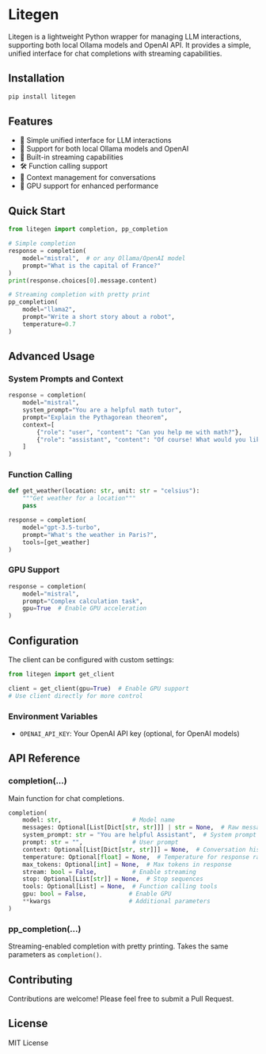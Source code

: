 # Litegen

Litegen is a lightweight Python wrapper for managing LLM interactions, supporting both local Ollama models and OpenAI API. It provides a simple, unified interface for chat completions with streaming capabilities.

## Installation

```bash
pip install litegen
```

## Features

- 🚀 Simple unified interface for LLM interactions
- 🤖 Support for both local Ollama models and OpenAI
- 📡 Built-in streaming capabilities
- 🛠 Function calling support
- 🔄 Context management for conversations
- 🎯 GPU support for enhanced performance

## Quick Start

```python
from litegen import completion, pp_completion

# Simple completion
response = completion(
    model="mistral",  # or any Ollama/OpenAI model
    prompt="What is the capital of France?"
)
print(response.choices[0].message.content)

# Streaming completion with pretty print
pp_completion(
    model="llama2",
    prompt="Write a short story about a robot",
    temperature=0.7
)
```

## Advanced Usage

### System Prompts and Context

```python
response = completion(
    model="mistral",
    system_prompt="You are a helpful math tutor",
    prompt="Explain the Pythagorean theorem",
    context=[
        {"role": "user", "content": "Can you help me with math?"},
        {"role": "assistant", "content": "Of course! What would you like to know?"}
    ]
)
```

### Function Calling

```python
def get_weather(location: str, unit: str = "celsius"):
    """Get weather for a location"""
    pass

response = completion(
    model="gpt-3.5-turbo",
    prompt="What's the weather in Paris?",
    tools=[get_weather]
)
```

### GPU Support

```python
response = completion(
    model="mistral",
    prompt="Complex calculation task",
    gpu=True  # Enable GPU acceleration
)
```

## Configuration

The client can be configured with custom settings:

```python
from litegen import get_client

client = get_client(gpu=True)  # Enable GPU support
# Use client directly for more control
```

### Environment Variables

- `OPENAI_API_KEY`: Your OpenAI API key (optional, for OpenAI models)

## API Reference

### completion(...)

Main function for chat completions.

```python
completion(
    model: str,                    # Model name
    messages: Optional[List[Dict[str, str]]] | str = None,  # Raw messages or prompt string
    system_prompt: str = "You are helpful Assistant",  # System prompt
    prompt: str = "",              # User prompt
    context: Optional[List[Dict[str, str]]] = None,  # Conversation history
    temperature: Optional[float] = None,  # Temperature for response randomness
    max_tokens: Optional[int] = None,  # Max tokens in response
    stream: bool = False,          # Enable streaming
    stop: Optional[List[str]] = None,  # Stop sequences
    tools: Optional[List] = None,  # Function calling tools
    gpu: bool = False,            # Enable GPU
    **kwargs                      # Additional parameters
)
```

### pp_completion(...)

Streaming-enabled completion with pretty printing. Takes the same parameters as `completion()`.

## Contributing

Contributions are welcome! Please feel free to submit a Pull Request.

## License

MIT License